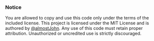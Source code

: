 ### Notice

You are allowed to copy and use this code only under the terms of the included license. This project is licensed under the MIT License and is authored by [@almostJohn](https://github.com/almostJohn).
Any use of this code must retain proper attribution. Unauthorized or uncredited use is strictly discouraged.
